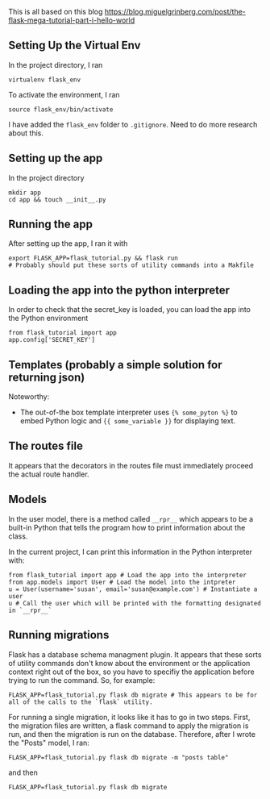 This is all based on this blog
https://blog.miguelgrinberg.com/post/the-flask-mega-tutorial-part-i-hello-world

## Setting Up the Virtual Env
In the project directory, I ran

    virtualenv flask_env

To activate the environment, I ran

    source flask_env/bin/activate

I have added the `flask_env` folder to `.gitignore`. Need to do more research about this.

## Setting up the app
In the project directory

    mkdir app
    cd app && touch __init__.py

## Running the app
After setting up the app, I ran it with

    export FLASK_APP=flask_tutorial.py && flask run  
    # Probably should put these sorts of utility commands into a Makfile

## Loading the app into the python interpreter
In order to check that the secret_key is loaded, you can load the app into the Python environment

    from flask_tutorial import app
    app.config['SECRET_KEY']

## Templates (probably a simple solution for returning json)
Noteworthy:

- The out-of-the box template interpreter uses `{% some_pyton %}` to embed Python logic and `{{ some_variable }}` for displaying text.

## The routes file
It appears that the decorators in the routes file must immediately proceed the actual route handler.

## Models
In the user model, there is a method called `__rpr__` which appears to be a built-in Python that tells the program how to print information about the class.

In the current project, I can print this information in the Python interpreter with:

    from flask_tutorial import app # Load the app into the interpreter
    from app.models import User # Load the model into the intpreter
    u = User(username='susan', email='susan@example.com') # Instantiate a user
    u # Call the user which will be printed with the formatting designated in `__rpr__`

## Running migrations
Flask has a database schema managment plugin. It appears that these sorts of utility commands don't know about the environment or the application context right out of the box, so you have to specifiy the application before trying to run the command. So, for example:

    FLASK_APP=flask_tutorial.py flask db migrate # This appears to be for all of the calls to the `flask` utility.

For running a single migration, it looks like it has to go in two steps. First, the migration files are written, a flask command to apply the migration is run, and then the migration is run on the database. Therefore, after I wrote the "Posts" model, I ran:

    FLASK_APP=flask_tutorial.py flask db migrate -m "posts table"

and then

    FLASK_APP=flask_tutorial.py flask db migrate
